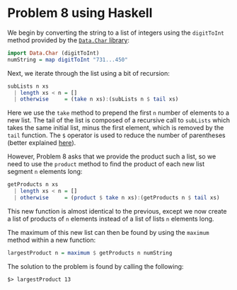 # Problem 8 using Haskell 

We begin by converting the string to a list of integers using the 
`digitToInt` method provided by the [`Data.Char` library](https://hackage.haskell.org/package/base-4.7.0.2/docs/Data-Char.html): 

````haskell
import Data.Char (digitToInt)
numString = map digitToInt "731...450"
````

Next, we iterate through the list using a bit of recursion: 

````haskell
subLists n xs
  | length xs < n = []
  | otherwise     = (take n xs):(subLists n $ tail xs)
````

Here we use the `take` method to prepend the first `n` number of 
elements to a new list. The tail of the list is composed of a 
recursive call to `subLists` which takes the same initial list, 
minus the first element, which is removed by the `tail` function. 
The `$` operator is used to reduce the number of parentheses 
(better explained [here](http://stackoverflow.com/questions/940382/haskell-difference-between-dot-and-dollar-sign)). 

However, Problem 8 asks that we provide the product such a list, 
so we need to use the `product` method to find the product of each 
new list segment `n` elements long: 

````haskell
getProducts n xs
  | length xs < n = []
  | otherwise     = (product $ take n xs):(getProducts n $ tail xs)
````

This new function is almost identical to the previous, except we now create 
a list of products of `n` elements instead of a list of lists `n` elements long. 

The maximum of this new list can then be found by using the `maximum` 
method within a new function: 

````haskell
largestProduct n = maximum $ getProducts n numString
````
    
The solution to the problem is found by calling the following: 

````shell
$> largestProduct 13
````